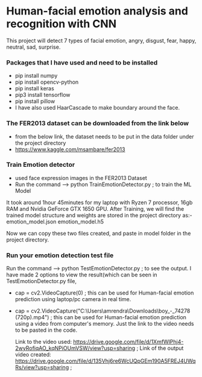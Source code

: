 # Human-facial emotion analysis and recognition with CNN
This project will detect 7 types of facial emotion, angry, disgust, fear, happy, neutral, sad, surprise.

### Packages that I have used and need to be installed
- pip install numpy
- pip install opencv-python
- pip install keras
- pip3 install tensorflow
- pip install pillow
- I have also used HaarCascade to make boundary around the face.

### The FER2013 dataset can be downloaded from the link below
- from the below link, the dataset needs to be put in the data folder under the project directory
- https://www.kaggle.com/msambare/fer2013

### Train Emotion detector
- used face expression images in the FER2013 Dataset
- Run the command --> python TrainEmotionDetector.py ; to train the ML Model

It took around 1hour 45minutes for my laptop with Ryzen 7 processor, 16gb RAM and Nvidia GeForce GTX 1650 GPU.
After Training, we will find the trained model structure and weights are stored in the project directory as:-
emotion_model.json
emotion_model.h5

Now we can copy these two files created, and paste in model folder in the project directory.

### Run your emotion detection test file
Run the command --> python TestEmotionDetector.py ; to see the output. I have made 2 options to view the result(which 
can be seen in TestEmotionDetector.py file,
- cap = cv2.VideoCapture(0) ; this can be used for Human-facial emotion prediction using laptop/pc camera in real time.
- cap = cv2.VideoCapture("C:\\Users\\amrendra\\Downloads\\boy_-_74278 (720p).mp4") ; this can be used for Human-facial 
  emotion prediction using a video from computer's memory. Just the link to the video needs to be pasted in the code.
  
  Link to the video used: https://drive.google.com/file/d/1XmfWlPhj4-2wyRofiqAO_kqNPiOUmVSW/view?usp=sharing ;
  Link of the output video created: https://drive.google.com/file/d/135Vhj6re6WcUQpGEm190A5FREJ4UWqRs/view?usp=sharing ;
